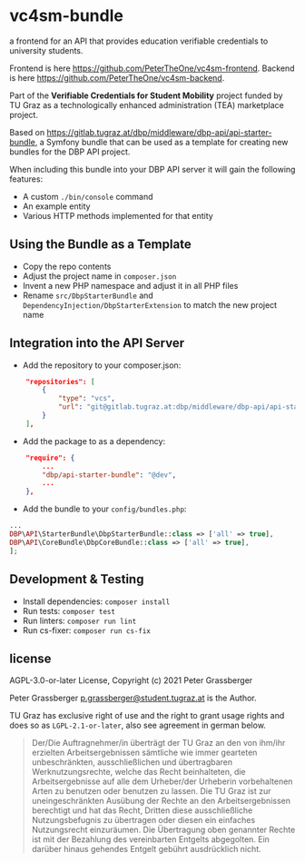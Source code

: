 vc4sm-bundle
============

a frontend for an API that provides education verifiable credentials to university students.

Frontend is here https://github.com/PeterTheOne/vc4sm-frontend.
Backend is here https://github.com/PeterTheOne/vc4sm-backend.

Part of the **Verifiable Credentials for Student Mobility** project funded by TU Graz
as a technologically enhanced administration (TEA) marketplace project.

Based on https://gitlab.tugraz.at/dbp/middleware/dbp-api/api-starter-bundle, a 
Symfony bundle that can be used as a template for creating new bundles for the
DBP API project.

When including this bundle into your DBP API server it will gain the following
features:

* A custom `./bin/console` command
* An example entity
* Various HTTP methods implemented for that entity

Using the Bundle as a Template
------------------------------

* Copy the repo contents
* Adjust the project name in `composer.json`
* Invent a new PHP namespace and adjust it in all PHP files
* Rename `src/DbpStarterBundle` and `DependencyInjection/DbpStarterExtension` to match the new project name

Integration into the API Server
-------------------------------

* Add the repository to your composer.json:

```json
    "repositories": [
        {
            "type": "vcs",
            "url": "git@gitlab.tugraz.at:dbp/middleware/dbp-api/api-starter-bundle.git"
        }
    ],
```

* Add the package to as a dependency:

```json
    "require": {
        ...
        "dbp/api-starter-bundle": "@dev",
        ...
    },
```

* Add the bundle to your `config/bundles.php`:

```php
...
DBP\API\StarterBundle\DbpStarterBundle::class => ['all' => true],
DBP\API\CoreBundle\DbpCoreBundle::class => ['all' => true],
];
```

Development & Testing
---------------------

* Install dependencies: `composer install`
* Run tests: `composer test`
* Run linters: `composer run lint`
* Run cs-fixer: `composer run cs-fix`

license
-------

AGPL-3.0-or-later License, Copyright (c) 2021 Peter Grassberger

Peter Grassberger <p.grassberger@student.tugraz.at> is the Author.

TU Graz has exclusive right of use and the right to grant usage rights and does so as `LGPL-2.1-or-later`,
also see agreement in german below.

> Der/Die Auftragnehmer/in überträgt der TU Graz an den von ihm/ihr erzielten
Arbeitsergebnissen sämtliche wie immer gearteten unbeschränkten,
ausschließlichen und übertragbaren Werknutzungsrechte, welche das Recht
beinhalteten, die Arbeitsergebnisse auf alle dem Urheber/der Urheberin
vorbehaltenen Arten zu benutzen oder benutzen zu lassen. Die TU Graz ist zur
uneingeschränkten Ausübung der Rechte an den Arbeitsergebnissen berechtigt und
hat das Recht, Dritten diese ausschließliche Nutzungsbefugnis zu übertragen oder
diesen ein einfaches Nutzungsrecht einzuräumen. Die Übertragung oben genannter
Rechte ist mit der Bezahlung des vereinbarten Entgelts abgegolten. Ein darüber
hinaus gehendes Entgelt gebührt ausdrücklich nicht.
